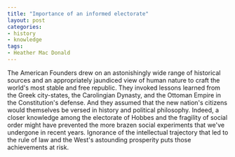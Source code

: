 ```yaml
---
title: "Importance of an informed electorate"
layout: post
categories:
- history
- knowledge
tags:
- Heather Mac Donald
---
```


The American Founders drew on an astonishingly wide range of historical sources and an appropriately jaundiced view of human nature to craft the world's most stable and free republic. They invoked lessons learned from the Greek city-states, the Carolingian Dynasty, and the Ottoman Empire in the Constitution's defense. And they assumed that the new nation's citizens would themselves be versed in history and political philosophy. Indeed, a closer knowledge among the electorate of Hobbes and the fragility of social order might have prevented the more brazen social experiments that we've undergone in recent years. Ignorance of the intellectual trajectory that led to the rule of law and the West's astounding prosperity puts those achievements at risk.